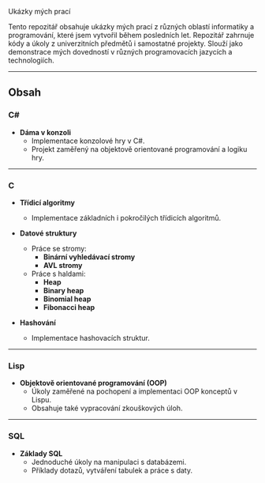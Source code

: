 Ukázky mých prací

Tento repozitář obsahuje ukázky mých prací z různých oblastí informatiky a programování, které jsem vytvořil během posledních let. Repozitář zahrnuje kódy a úkoly z univerzitních předmětů i samostatné projekty. Slouží jako demonstrace mých dovedností v různých programovacích jazycích a technologiích.

---

## Obsah

### C#  
- **Dáma v konzoli**  
  - Implementace konzolové hry v C#.  
  - Projekt zaměřený na objektově orientované programování a logiku hry.  

---

### C  
- **Třídicí algoritmy**  
  - Implementace základních i pokročilých třídicích algoritmů.  

- **Datové struktury**  
  - Práce se stromy:  
    - **Binární vyhledávací stromy**  
    - **AVL stromy**  
  - Práce s haldami:  
    - **Heap**  
    - **Binary heap**  
    - **Binomial heap**  
    - **Fibonacci heap**  

- **Hashování**  
  - Implementace hashovacích struktur.  

---

### Lisp  
- **Objektově orientované programování (OOP)**  
  - Úkoly zaměřené na pochopení a implementaci OOP konceptů v Lispu.  
  - Obsahuje také vypracování zkouškových úloh.  

---

### SQL  
- **Základy SQL**  
  - Jednoduché úkoly na manipulaci s databázemi.  
  - Příklady dotazů, vytváření tabulek a práce s daty.
 
